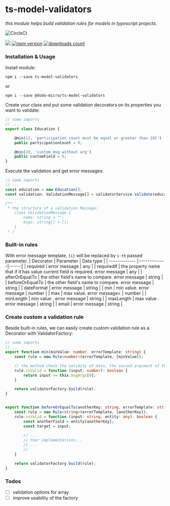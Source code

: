 # ts-model-validators
_this module helps build validation rules for models in typescript projects_.

![CircleCI](https://circleci.com/gh/quocchungthan/ts-model-validators.svg?style=svg)
<p align="left">
    <a href="https://github.com/quocchungthan/ts-model-validators/graphs/contributors" alt="Contributors">
        <img src="https://img.shields.io/github/contributors/quocchungthan/ts-model-validators" /></a>
    <a href="https://badge.fury.io/js/ts-model-validators" rel="nofollow"><img src="https://badge.fury.io/js/ts-model-validators.svg" alt="npm version"></a>
    <a href="https://www.npmjs.com/package/ts-model-validators" rel="nofollow"><img src="https://img.shields.io/npm/dt/ts-model-validators.svg" alt="downloads count"></a>
</p>

### Installation & Usage
Install module:
```
npm i --save ts-model-validators
```
or
```
npm i --save @dodo-micro/ts-model-validators
```
Create your class and put some validation decorators on its properties you want to validate:
```ts
// some imports 
// ...
export class Education {

    @min(12, 'participation count must be equal or greater than {0}')
    public participationCount = 0;

    @min(10, 'custom msg without arg')
    public customField = 0;
}
```
Execute the validation and get error messages:
```ts
// some imports 
// ...
const education = new Education();
const validation: ValidationMessage[] = validatorService.validate(education);

/**
 * the structure of a validation Message:
    class ValidationMessage {
        name: string = "";
        msgs: string[] = [];
    }
 * /
```
### Built-in rules
With error message template, `{i}` will be replaced by `i-th` passed parameter.
| Decorator        |  Parameter   | Data type  |
| ------------- |:-------------|:-----:|
| required       | error message | any |
| requiredIf      | the property name that if it has value current field is required. error message  | any |
| afterOrEqualTo | the other field's name to compare. error message   | string |
| beforeOrEqualTo      | the other field's name to compare. error message | string |
| dateFormat      | error message    | string |
| min             |  min value. error message     | number |
| max             | max value. error message= | number |
| minLength       | min value . error message    | string |
| maxLength        | max value . error message      | string |
| email           | error message    | string |
### Create custom a validation rule

Beside built-in rules, we can easily create custom validation rule as a Decorator with ValidatorFactory:

```ts
// some imports 
// ...
export function min(minValue: number, errorTemplate: string) {
    const rule = new Rule<number>(errorTemplate, [minValue]);

    // the method check the validity of data, the second argument of this method can be the target object (check the rule beforeOrEqualTo)
    rule.isValid = function (input: number): boolean {
        return input >= this.msgArgs[0];
    }

    return validatorFactory.build(rule);
}


export function beforeOrEqualTo(anotherKey: string, errorTemplate: string) {
    const rule = new Rule<string>(errorTemplate, [anotherKey]);
    rule.isValid = function (input: string, entity: any): boolean {
        const anotherField = entity[anotherKey];
        const target = input;
        
        // ... 
        // Your implementations...
        // ...
        //   
    }

    return validatorFactory.build(rule);
}
```

### Todos
- [ ] validation options for array
- [ ] improve usability of the factory

